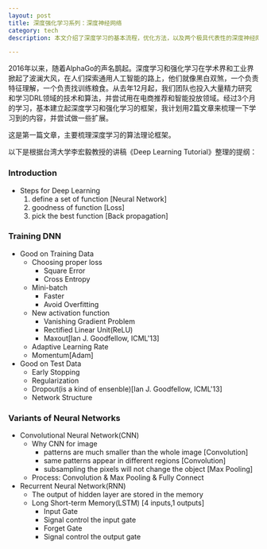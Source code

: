 ```yaml
---
layout: post
title: 深度强化学习系列：深度神经网络
category: tech 
description: 本文介绍了深度学习的基本流程，优化方法，以及两个极具代表性的深度神经网络CNN和RNN

---
```


2016年以来，随着AlphaGo的声名鹊起。深度学习和强化学习在学术界和工业界掀起了波澜大风，在人们探索通用人工智能的路上，他们就像黑白双煞，一个负责特征理解，一个负责找训练粮食。从去年12月起，我们团队也投入大量精力研究和学习DRL领域的技术和算法，并尝试用在电商推荐和智能投放领域。经过3个月的学习，基本建立起深度学习和强化学习的框架，我计划用2篇文章来梳理一下学习到的内容，并尝试做一些扩展。

这是第一篇文章，主要梳理深度学习的算法理论框架。

以下是根据台湾大学李宏毅教授的讲稿《Deep Learning Tutorial》整理的提纲：

### Introduction

* Steps for Deep Learning
    1. define a set of function [Neural Network]
    2. goodness of function [Loss]
    3. pick the best function [Back propagation]

### Training DNN

* Good on Training Data
    - Choosing proper loss
        + Square Error
        + Cross Entropy
    - Mini-batch
        + Faster
        + Avoid Overfitting
    - New activation function
        + Vanishing Gradient Problem
        + Rectified Linear Unit(ReLU)
        + Maxout[Ian J. Goodfellow, ICML'13]
    - Adaptive Learning Rate 
    - Momentum[Adam]
* Good on Test Data
    - Early Stopping
    - Regularization
    - Dropout(is a kind of ensenble)[Ian J. Goodfellow, ICML'13]
    - Network Structure

### Variants of Neural Networks

* Convolutional Neural Network(CNN)
    - Why CNN for image
        + patterns are much smaller than the whole image [Convolution]
        + same patterns appear in different regions [Convolution]
        + subsampling the pixels will not change the object [Max Pooling]
    - Process: Convolution & Max Pooling & Fully Connect
* Recurrent Neural Network(RNN)
    - The output of hidden layer are stored in the memory
    - Long Short-term Memory(LSTM) [4 inputs,1 outputs]
        + Input Gate 
        + Signal control the input gate
        + Forget Gate
        + Signal control the output gate
